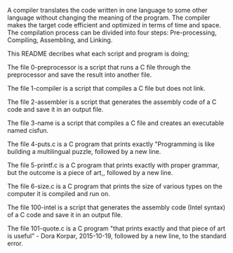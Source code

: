 A compiler translates the code written in one language to some other language without changing the meaning of the program. 
The compiler makes the target code efficient and optimized in terms of time and space. 
The compilation process can be divided into four steps: Pre-processing, Compiling, Assembling, and Linking.

This README decribes what each script and program is doing;

The file 0-preprocessor is a script that runs a C file through the preprocessor and save the result into another file.

The file 1-compiler is a script that compiles a C file but does not link.

The file 2-assembler is a script that generates the assembly code of a C code and save it in an output file.

The file 3-name is a script that compiles a C file and creates an executable named cisfun.

The file 4-puts.c is a C program that prints exactly "Programming is like building a multilingual puzzle, followed by a new line.

The file 5-printf.c is a C program that prints exactly with proper grammar, but the outcome is a piece of art,, followed by a new line.

The file 6-size.c is a C program that prints the size of various types on the computer it is compiled and run on.

The file 100-intel is a script that generates the assembly code (Intel syntax) of a C code and save it in an output file.

The file 101-quote.c is a C program "that prints exactly and that piece of art is useful" - Dora Korpar, 2015-10-19, followed by a new line, to the standard error.
